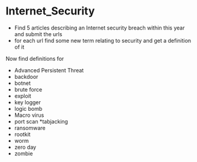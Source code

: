 # Internet_Security
* Find 5 articles describing an Internet security breach within this year and submit the urls
* for each url find some new term relating to security and get a definition of it 

Now find definitions for
  * Advanced Persistent Threat
  * backdoor
  * botnet
  * brute force
  * exploit
  * key logger
  * logic bomb
  * Macro virus
  * port scan
  *tabjacking
  * ransomware
  * rootkit
  * worm
  * zero day
  * zombie

